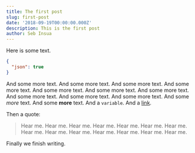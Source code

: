 ```yaml
---
title: The first post
slug: first-post
date: '2018-09-19T00:00:00.000Z'
description: This is the first post
author: Seb Insua
---
```


Here is some text.

```json
{
  "json": true
}
```

And some more text. And some more text. And some more text. And some more text. And some more text. And some more text. And some more text. And some more text. And some more text. And some more text. And some _more_ text. And some **more** text. And a `variable`. And a [link](http://google.co.uk).

Then a quote:

> Hear me. Hear me. Hear me. Hear me. Hear me. Hear me. Hear me. Hear me. Hear me. Hear me. Hear me. Hear me. Hear me. Hear me.

Finally we finish writing.
